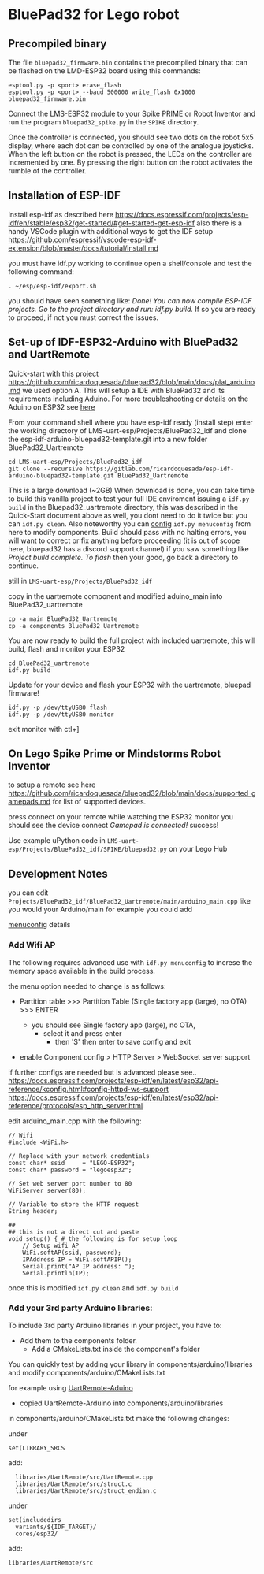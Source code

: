 # BluePad32 for Lego robot

## Precompiled binary
The file `bluepad32_firmware.bin` contains the precompiled binary that can be flashed on the LMD-ESP32 board using this commands:

```
esptool.py -p <port> erase_flash
esptool.py -p <port> --baud 500000 write_flash 0x1000 bluepad32_firmware.bin
```

Connect the LMS-ESP32 module to your Spike PRIME or Robot Inventor and run the program `bluepad32_spike.py` in the `SPIKE` directory.

Once the controller is connected, you should see two dots on the robot 5x5 display, where each dot can be controlled by one of the analogue joysticks. When the left button on the robot is pressed, the LEDs on the controller are incremented by one. By pressing the right button on the robot activates the rumble of the controller.

## Installation of ESP-IDF

Install esp-idf as described here https://docs.espressif.com/projects/esp-idf/en/stable/esp32/get-started/#get-started-get-esp-idf also there is a handy VSCode plugin with additional ways  to get the IDF setup https://github.com/espressif/vscode-esp-idf-extension/blob/master/docs/tutorial/install.md

you must have idf.py working to continue open a shell/console and test the following command:

`. ~/esp/esp-idf/export.sh`

you should have seen something like: *Done! You can now compile ESP-IDF projects. Go to the project directory and run: idf.py build.* If so you are ready to proceed, if not you must correct the issues.

## Set-up of IDF-ESP32-Arduino with BluePad32 and UartRemote

Quick-start with this project https://github.com/ricardoquesada/bluepad32/blob/main/docs/plat_arduino.md we used option A. This will setup a IDE with BluePad32 and its requirements including Aduino. For more troubleshooting or details on the Aduino on ESP32 see [here](https://github.com/espressif/arduino-esp32)

From your command shell where you have esp-idf ready (install step) enter the working directory of LMS-uart-esp/Projects/BluePad32_idf and clone the esp-idf-arduino-bluepad32-template.git into a new folder BluePad32_Uartremote

```
cd LMS-uart-esp/Projects/BluePad32_idf
git clone --recursive https://gitlab.com/ricardoquesada/esp-idf-arduino-bluepad32-template.git BluePad32_Uartremote
```

This is a large download (~2GB) When download is done, you can take time to build this vanilla project to test your full IDE enviroment issuing a `idf.py build` in the Bluepad32_uartremote directory, this was described in the Quick-Start document above as well, you dont need to do it twice but you can `idf.py clean`. Also noteworthy you can [config](https://github.com/ricardoquesada/bluepad32/blob/main/docs/plat_arduino.md#update-configuration) `idf.py menuconfig` from here to modify components. Build should pass with no halting errors, you will want to correct or fix anything before proceeding (it is out of scope here, bluepad32 has a discord support channel) if you saw something like *Project build complete. To flash* then your good, go back a directory to continue.

still in  `LMS-uart-esp/Projects/BluePad32_idf`

copy in the uartremote component and modified aduino_main into BluePad32_uartremote

```
cp -a main BluePad32_Uartremote
cp -a components BluePad32_Uartremote
```

You are now ready to build the full project with included uartremote, this will build, flash and monitor your ESP32

```
cd BluePad32_uartremote
idf.py build
```

Update for your device and flash your ESP32 with the uartremote, bluepad firmware!

```
idf.py -p /dev/ttyUSB0 flash
idf.py -p /dev/ttyUSB0 monitor
```
exit monitor with ctl+]

## On Lego Spike Prime or Mindstorms Robot Inventor

to setup a remote see here https://github.com/ricardoquesada/bluepad32/blob/main/docs/supported_gamepads.md for list of supported devices.

press connect on your remote while watching the ESP32 monitor you should see the device connect *Gamepad is connected!* success!

Use example uPython code in `LMS-uart-esp/Projects/BluePad32_idf/SPIKE/bluepad32.py` on your Lego Hub


## Development Notes

you can edit `Projects/BluePad32_idf/BluePad32_Uartremote/main/arduino_main.cpp` like you would your Arduino/main
for example you could add 

[menuconfig](https://github.com/ricardoquesada/bluepad32/blob/main/docs/plat_arduino.md#update-configuration) details


### Add Wifi AP
The following requires advanced use with `idf.py menuconfig` to increse the memory space available in the build process.

the menu option needed to change is as follows:
* Partition table >>> Partition Table (Single factory app (large), no OTA) >>> ENTER
  * you should see Single factory app (large), no OTA, 
    * select it and press enter 
      * then 'S' then enter to save config and exit


* enable Component config > HTTP Server > WebSocket server support

if further configs are needed but is advanced please see..
https://docs.espressif.com/projects/esp-idf/en/latest/esp32/api-reference/kconfig.html#config-httpd-ws-support
https://docs.espressif.com/projects/esp-idf/en/latest/esp32/api-reference/protocols/esp_http_server.html


edit arduino_main.cpp with the following:
```
// Wifi
#include <WiFi.h>

// Replace with your network credentials
const char* ssid     = "LEGO-ESP32";
const char* password = "legoesp32";

// Set web server port number to 80
WiFiServer server(80);

// Variable to store the HTTP request
String header;

##
## this is not a direct cut and paste
void setup() { # the following is for setup loop
    // Setup wifi AP
    WiFi.softAP(ssid, password);
    IPAddress IP = WiFi.softAPIP();
    Serial.print("AP IP address: ");
    Serial.println(IP);
```

once this is modified `idf.py clean` and `idf.py build`

### Add your 3rd party Arduino libraries:

To include 3rd party Arduino libraries in your project, you have to:
* Add them to the components folder.
  * Add a CMakeLists.txt inside the component's folder 

You can quickly test by adding your library in components/arduino/libraries and modify components/arduino/CMakeLists.txt 

for example using [UartRemote-Aduino](https://github.com/antonvh/UartRemote/tree/master/Arduino) 

* copied UartRemote-Arduino into components/arduino/libraries

in components/arduino/CMakeLists.txt make the following changes:

under

```
set(LIBRARY_SRCS
```

add:

```
  libraries/UartRemote/src/UartRemote.cpp
  libraries/UartRemote/src/struct.c
  libraries/UartRemote/src/struct_endian.c

```

under

```
set(includedirs
  variants/${IDF_TARGET}/
  cores/esp32/
```

add:

```
libraries/UartRemote/src
```
